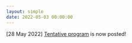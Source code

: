 ```yaml
---
layout: simple
date: 2022-05-03 00:00:00
---
```


\[28 May 2022\] [Tentative program](#program) is now posted\!
